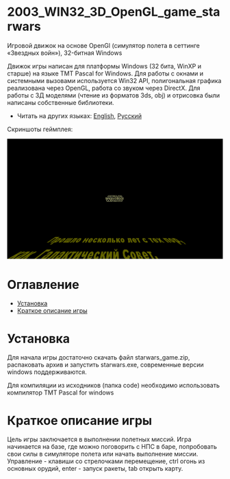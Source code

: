 # 2003_WIN32_3D_OpenGL_game_starwars

Игровой движок на основе OpenGl (симулятор полета в сеттинге «Звездных войн»), 32-битная Windows

Движок игры написан для платформы Windows (32 бита, WinXP и старше) на языке TMT Pascal for Windows. Для работы с окнами и системными вызовами используется Win32 API, полигональная графика реализована через OpenGL, работа со звуком через DirectX. Для работы с 3Д моделями (чтение из форматов 3ds, obj) и отрисовка были написаны собственные библиотеки.

* Читать на других языках: [English](README.md), [Русский](README.ru.md)

Скриншоты геймплея:

![Screenshots of a gameplay](starwars_gif.gif)

# Оглавление
- [Установка](#Установка)
- [Краткое описание игры](#Краткое-описание-игры)

# Установка

Для начала игры достаточно скачать файл starwars_game.zip, распаковать архив и запустить starwars.exe, современные версии windows поддерживаются.

Для компиляции из исходников (папка code) необходимо использовать компилятор TMT Pascal for windows

# Краткое описание игры

Цель игры заключается в выполнении полетных миссий. Игра начинается на базе, где можно поговорить с НПС в баре, попробовать свои силы в симуляторе полета или начать выполнение миссии.
Управление - клавиши со стрелочками перемещение, ctrl огонь из основных орудий, enter - запуск ракеты, tab открыть карту.

